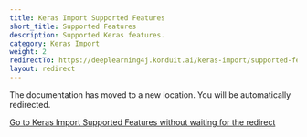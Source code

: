 ```yaml
---
title: Keras Import Supported Features
short_title: Supported Features
description: Supported Keras features.
category: Keras Import
weight: 2
redirectTo: https://deeplearning4j.konduit.ai/keras-import/supported-features
layout: redirect
---
```


The documentation has moved to a new location. You will be automatically redirected.
            
[Go to Keras Import Supported Features without waiting for the redirect](https://deeplearning4j.konduit.ai/keras-import/supported-features)

        